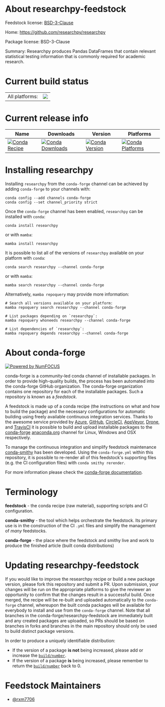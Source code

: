 About researchpy-feedstock
==========================

Feedstock license: [BSD-3-Clause](https://github.com/conda-forge/researchpy-feedstock/blob/main/LICENSE.txt)

Home: https://github.com/researchpy/researchpy

Package license: BSD-3-Clause

Summary: Researchpy produces Pandas DataFrames that contain relevant statistical testing information that is commonly required for academic research.

Current build status
====================


<table><tr><td>All platforms:</td>
    <td>
      <a href="https://dev.azure.com/conda-forge/feedstock-builds/_build/latest?definitionId=19577&branchName=main">
        <img src="https://dev.azure.com/conda-forge/feedstock-builds/_apis/build/status/researchpy-feedstock?branchName=main">
      </a>
    </td>
  </tr>
</table>

Current release info
====================

| Name | Downloads | Version | Platforms |
| --- | --- | --- | --- |
| [![Conda Recipe](https://img.shields.io/badge/recipe-researchpy-green.svg)](https://anaconda.org/conda-forge/researchpy) | [![Conda Downloads](https://img.shields.io/conda/dn/conda-forge/researchpy.svg)](https://anaconda.org/conda-forge/researchpy) | [![Conda Version](https://img.shields.io/conda/vn/conda-forge/researchpy.svg)](https://anaconda.org/conda-forge/researchpy) | [![Conda Platforms](https://img.shields.io/conda/pn/conda-forge/researchpy.svg)](https://anaconda.org/conda-forge/researchpy) |

Installing researchpy
=====================

Installing `researchpy` from the `conda-forge` channel can be achieved by adding `conda-forge` to your channels with:

```
conda config --add channels conda-forge
conda config --set channel_priority strict
```

Once the `conda-forge` channel has been enabled, `researchpy` can be installed with `conda`:

```
conda install researchpy
```

or with `mamba`:

```
mamba install researchpy
```

It is possible to list all of the versions of `researchpy` available on your platform with `conda`:

```
conda search researchpy --channel conda-forge
```

or with `mamba`:

```
mamba search researchpy --channel conda-forge
```

Alternatively, `mamba repoquery` may provide more information:

```
# Search all versions available on your platform:
mamba repoquery search researchpy --channel conda-forge

# List packages depending on `researchpy`:
mamba repoquery whoneeds researchpy --channel conda-forge

# List dependencies of `researchpy`:
mamba repoquery depends researchpy --channel conda-forge
```


About conda-forge
=================

[![Powered by
NumFOCUS](https://img.shields.io/badge/powered%20by-NumFOCUS-orange.svg?style=flat&colorA=E1523D&colorB=007D8A)](https://numfocus.org)

conda-forge is a community-led conda channel of installable packages.
In order to provide high-quality builds, the process has been automated into the
conda-forge GitHub organization. The conda-forge organization contains one repository
for each of the installable packages. Such a repository is known as a *feedstock*.

A feedstock is made up of a conda recipe (the instructions on what and how to build
the package) and the necessary configurations for automatic building using freely
available continuous integration services. Thanks to the awesome service provided by
[Azure](https://azure.microsoft.com/en-us/services/devops/), [GitHub](https://github.com/),
[CircleCI](https://circleci.com/), [AppVeyor](https://www.appveyor.com/),
[Drone](https://cloud.drone.io/welcome), and [TravisCI](https://travis-ci.com/)
it is possible to build and upload installable packages to the
[conda-forge](https://anaconda.org/conda-forge) [anaconda.org](https://anaconda.org/)
channel for Linux, Windows and OSX respectively.

To manage the continuous integration and simplify feedstock maintenance
[conda-smithy](https://github.com/conda-forge/conda-smithy) has been developed.
Using the ``conda-forge.yml`` within this repository, it is possible to re-render all of
this feedstock's supporting files (e.g. the CI configuration files) with ``conda smithy rerender``.

For more information please check the [conda-forge documentation](https://conda-forge.org/docs/).

Terminology
===========

**feedstock** - the conda recipe (raw material), supporting scripts and CI configuration.

**conda-smithy** - the tool which helps orchestrate the feedstock.
                   Its primary use is in the construction of the CI ``.yml`` files
                   and simplify the management of *many* feedstocks.

**conda-forge** - the place where the feedstock and smithy live and work to
                  produce the finished article (built conda distributions)


Updating researchpy-feedstock
=============================

If you would like to improve the researchpy recipe or build a new
package version, please fork this repository and submit a PR. Upon submission,
your changes will be run on the appropriate platforms to give the reviewer an
opportunity to confirm that the changes result in a successful build. Once
merged, the recipe will be re-built and uploaded automatically to the
`conda-forge` channel, whereupon the built conda packages will be available for
everybody to install and use from the `conda-forge` channel.
Note that all branches in the conda-forge/researchpy-feedstock are
immediately built and any created packages are uploaded, so PRs should be based
on branches in forks and branches in the main repository should only be used to
build distinct package versions.

In order to produce a uniquely identifiable distribution:
 * If the version of a package **is not** being increased, please add or increase
   the [``build/number``](https://docs.conda.io/projects/conda-build/en/latest/resources/define-metadata.html#build-number-and-string).
 * If the version of a package **is** being increased, please remember to return
   the [``build/number``](https://docs.conda.io/projects/conda-build/en/latest/resources/define-metadata.html#build-number-and-string)
   back to 0.

Feedstock Maintainers
=====================

* [@rxm7706](https://github.com/rxm7706/)

